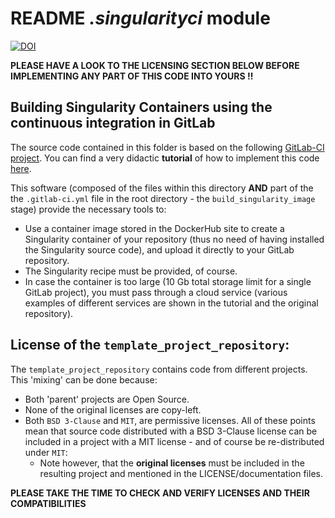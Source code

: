 # README _.singularityci_ module

[![DOI](https://zenodo.org/badge/DOI/10.5281/zenodo.3834833.svg)](https://doi.org/10.5281/zenodo.3834833)

**PLEASE HAVE A LOOK TO THE LICENSING SECTION BELOW BEFORE IMPLEMENTING ANY PART OF THIS CODE INTO YOURS !!**

## Building Singularity Containers using the continuous integration in GitLab 

The source code contained in this folder is based on the following 
[GitLab-CI project](https://gitlab.com/singularityhub/gitlab-ci). You can  find a very didactic **tutorial** of how 
to implement this code [here](https://vsoch.github.io/2018/gitlab-singularity-ci/).

This software (composed of the files within this directory **AND** part of the the `.gitlab-ci.yml` file in the
root directory - the `build_singularity_image` stage) provide the necessary tools to:
 - Use a container image stored in the DockerHub site to create a Singularity container of your repository 
 (thus no need of having installed the Singularity source code), and upload it directly to your GitLab repository.
 - The Singularity recipe must be provided, of course.
 - In case the container is too large (10 Gb total storage limit for a single GitLab project), you must pass 
 through a cloud service (various examples of different services are shown in the tutorial and the original repository). 

## License of the `template_project_repository`:
The `template_project_repository` contains code from different projects. This 'mixing' can be done because:
 - Both 'parent' projects are Open Source.
 - None of the original licenses are copy-left.
 - Both `BSD 3-Clause` and `MIT`, are permissive licenses. All of these points mean that source code distributed with 
 a BSD 3-Clause license can be included in a project with a MIT license - and of course be re-distributed under `MIT`:
    - Note however, that the **original licenses** must be included in the resulting project and mentioned in the 
    LICENSE/documentation files.  

**PLEASE TAKE THE TIME TO CHECK AND VERIFY LICENSES AND THEIR COMPATIBILITIES** 
 